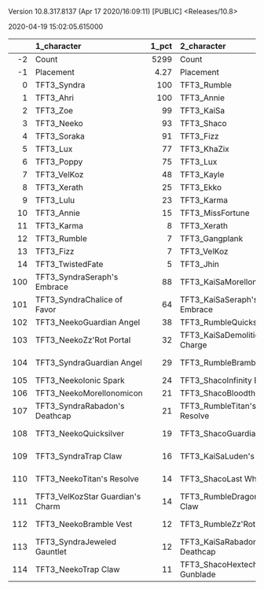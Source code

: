 Version 10.8.317.8137 (Apr 17 2020/16:09:11) [PUBLIC] <Releases/10.8>

2020-04-19 15:02:05.615000

|     | 1_character                      |   1_pct | 2_character                      |   2_pct | 4_character                        |   4_pct | 3_character                    |   3_pct | 5_character                      |   5_pct |
|----:|:---------------------------------|--------:|:---------------------------------|--------:|:-----------------------------------|--------:|:-------------------------------|--------:|:---------------------------------|--------:|
|  -2 | Count                            | 5299    | Count                            | 3080    | Count                              | 4456    | Count                          | 6434    | Count                            | 9612    |
|  -1 | Placement                        |    4.27 | Placement                        |    4.31 | Placement                          |    4.41 | Placement                      |    4.45 | Placement                        |    4.64 |
|   0 | TFT3_Syndra                      |  100    | TFT3_Rumble                      |  100    | TFT3_ChoGath                       |   99    | TFT3_Jhin                      |   96    | TFT3_Shen                        |   67    |
|   1 | TFT3_Ahri                        |  100    | TFT3_Annie                       |  100    | TFT3_Blitzcrank                    |   99    | TFT3_Karma                     |   94    | TFT3_Irelia                      |   64    |
|   2 | TFT3_Zoe                         |   99    | TFT3_KaiSa                       |  100    | TFT3_Vi                            |   99    | TFT3_Mordekaiser               |   94    | TFT3_Kayle                       |   63    |
|   3 | TFT3_Neeko                       |   93    | TFT3_Shaco                       |   99    | TFT3_Malphite                      |   98    | TFT3_Ashe                      |   91    | TFT3_Thresh                      |   53    |
|   4 | TFT3_Soraka                      |   91    | TFT3_Fizz                        |   98    | TFT3_Jinx                          |   85    | TFT3_Lux                       |   75    | TFT3_Kassadin                    |   47    |
|   5 | TFT3_Lux                         |   77    | TFT3_KhaZix                      |   77    | TFT3_Ezreal                        |   84    | TFT3_Shaco                     |   73    | TFT3_Vi                          |   47    |
|   6 | TFT3_Poppy                       |   75    | TFT3_Lux                         |   64    | TFT3_MissFortune                   |   69    | TFT3_Lulu                      |   60    | TFT3_MissFortune                 |   46    |
|   7 | TFT3_VelKoz                      |   48    | TFT3_Kayle                       |   33    | TFT3_Graves                        |   60    | TFT3_Xerath                    |   52    | TFT3_Fiora                       |   43    |
|   8 | TFT3_Xerath                      |   25    | TFT3_Ekko                        |   19    | TFT3_Lucian                        |   40    | TFT3_JarvanIV                  |   42    | TFT3_Lucian                      |   43    |
|   9 | TFT3_Lulu                        |   23    | TFT3_Karma                       |   14    | TFT3_VelKoz                        |   14    | TFT3_WuKong                    |   29    | TFT3_Leona                       |   42    |
|  10 | TFT3_Annie                       |   15    | TFT3_MissFortune                 |    7    | TFT3_KhaZix                        |   14    | TFT3_Jayce                     |   28    | TFT3_Ekko                        |   38    |
|  11 | TFT3_Karma                       |    8    | TFT3_Xerath                      |    7    | TFT3_AurelionSol                   |   13    | TFT3_Kassadin                  |   21    | TFT3_Blitzcrank                  |   37    |
|  12 | TFT3_Rumble                      |    7    | TFT3_Gangplank                   |    3    | TFT3_TwistedFate                   |   11    | TFT3_Poppy                     |   14    | TFT3_Ezreal                      |   36    |
|  13 | TFT3_Fizz                        |    7    | TFT3_VelKoz                      |    2    | TFT3_Kayle                         |   10    | TFT3_Leona                     |    9    | TFT3_WuKong                      |   35    |
|  14 | TFT3_TwistedFate                 |    5    | TFT3_Jhin                        |    2    | TFT3_Lulu                          |    6    | TFT3_Thresh                    |    9    | TFT3_Xayah                       |   23    |
| 100 | TFT3_SyndraSeraph's Embrace      |   88    | TFT3_KaiSaMorellonomicon         |   61    | TFT3_JinxGiant Slayer              |   60    | TFT3_ShacoGuardian Angel       |   49    | TFT3_IreliaInfinity Edge         |   41    |
| 101 | TFT3_SyndraChalice of Favor      |   64    | TFT3_KaiSaSeraph's Embrace       |   49    | TFT3_JinxRed Buff                  |   53    | TFT3_ShacoBloodthirster        |   38    | TFT3_KayleGuinsoo's Rageblade    |   30    |
| 102 | TFT3_NeekoGuardian Angel         |   38    | TFT3_RumbleQuicksilver           |   45    | TFT3_JinxGuardian Angel            |   32    | TFT3_JhinRunaan's Hurricane    |   38    | TFT3_KayleGuardian Angel         |   22    |
| 103 | TFT3_NeekoZz'Rot Portal          |   32    | TFT3_KaiSaDemolitionist's Charge |   37    | TFT3_MissFortuneSeraph's Embrace   |   18    | TFT3_JhinGuardian Angel        |   37    | TFT3_LucianRed Buff              |   22    |
| 104 | TFT3_SyndraGuardian Angel        |   29    | TFT3_RumbleBramble Vest          |   35    | TFT3_ChoGathIonic Spark            |   18    | TFT3_JhinLast Whisper          |   33    | TFT3_KayleRapid Firecannon       |   17    |
| 105 | TFT3_NeekoIonic Spark            |   24    | TFT3_ShacoInfinity Edge          |   35    | TFT3_JinxRunaan's Hurricane        |   14    | TFT3_JhinInfinity Edge         |   30    | TFT3_IreliaLast Whisper          |   16    |
| 106 | TFT3_NeekoMorellonomicon         |   21    | TFT3_ShacoBloodthirster          |   33    | TFT3_JinxTrap Claw                 |   13    | TFT3_JhinTrap Claw             |   18    | TFT3_IreliaGuardian Angel        |   15    |
| 107 | TFT3_SyndraRabadon's Deathcap    |   21    | TFT3_RumbleTitan's Resolve       |   32    | TFT3_BlitzcrankZephyr              |   13    | TFT3_ShacoInfinity Edge        |   16    | TFT3_MasterYiQuicksilver         |   12    |
| 108 | TFT3_NeekoQuicksilver            |   19    | TFT3_ShacoGuardian Angel         |   31    | TFT3_ViIonic Spark                 |   12    | TFT3_MordekaiserMorellonomicon |   13    | TFT3_MasterYiGuinsoo's Rageblade |   12    |
| 109 | TFT3_SyndraTrap Claw             |   16    | TFT3_KaiSaLuden's Echo           |   15    | TFT3_JinxLast Whisper              |   12    | TFT3_ShacoHextech Gunblade     |   13    | TFT3_IreliaInfiltrator's Talons  |   10    |
| 110 | TFT3_NeekoTitan's Resolve        |   14    | TFT3_ShacoLast Whisper           |   14    | TFT3_VelKozSeraph's Embrace        |   12    | TFT3_XerathGuinsoo's Rageblade |   13    | TFT3_KayleHand Of Justice        |    9    |
| 111 | TFT3_VelKozStar Guardian's Charm |   14    | TFT3_RumbleDragon's Claw         |    9    | TFT3_MissFortuneQuicksilver        |   11    | TFT3_AsheDark Star's Heart     |   11    | TFT3_IreliaBloodthirster         |    8    |
| 112 | TFT3_NeekoBramble Vest           |   12    | TFT3_RumbleZz'Rot Portal         |    9    | TFT3_ChoGathMorellonomicon         |   11    | TFT3_MordekaiserIonic Spark    |   10    | TFT3_IreliaSeraph's Embrace      |    7    |
| 113 | TFT3_SyndraJeweled Gauntlet      |   12    | TFT3_KaiSaRabadon's Deathcap     |    9    | TFT3_JinxRapid Firecannon          |   11    | TFT3_MordekaiserRedemption     |    9    | TFT3_EkkoMorellonomicon          |    7    |
| 114 | TFT3_NeekoTrap Claw              |   11    | TFT3_ShacoHextech Gunblade       |    9    | TFT3_MissFortuneRabadon's Deathcap |   11    | TFT3_MordekaiserBramble Vest   |    9    | TFT3_MasterYiBramble Vest        |    7    |
